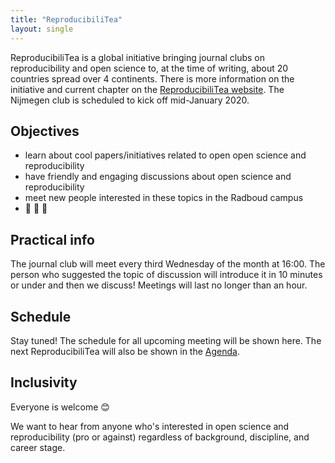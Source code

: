 ```yaml
---
title: "ReproducibiliTea"
layout: single
---
```


ReproducibiliTea is a global initiative bringing journal clubs on reproducibility and open science to, at the time of writing, about 20 countries spread over 4 continents. There is more information on the initiative and current chapter on the [ReproducibiliTea website](https://reproducibilitea.org/). The Nijmegen club is scheduled to kick off mid-January 2020.

## Objectives
- learn about cool papers/initiatives related to open open science and reproducibility
- have friendly and engaging discussions about open science and reproducibility
- meet new people interested in these topics in the Radboud campus
- :tea: :tea: :tea:

## Practical info
The journal club will meet every third Wednesday of the month at 16:00. The person who suggested the topic of discussion will introduce it in 10 minutes or under and then we discuss! Meetings will last no longer than an hour.

## Schedule
Stay tuned! The schedule for all upcoming meeting will be shown here. The next ReproducibiliTea will also be shown in the [Agenda](https://openscience-nijmegen.nl/_pages/agenda/).

## Inclusivity
Everyone is welcome :blush:

We want to hear from anyone who's interested in open science and reproducibility (pro or against) regardless of background, discipline, and career stage.
